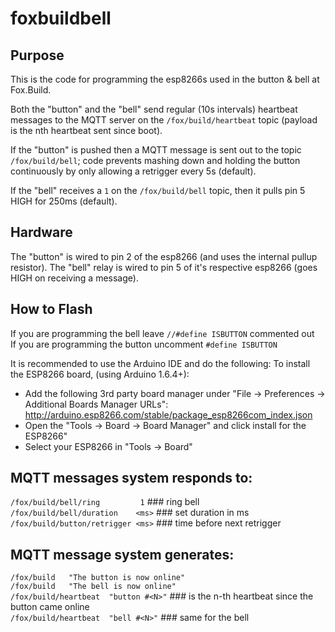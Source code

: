 # foxbuildbell

## Purpose

This is the code for programming the esp8266s used in the button & bell at Fox.Build.

Both the "button" and the "bell" send regular (10s intervals) heartbeat messages to the MQTT server on the `/fox/build/heartbeat` topic (payload is the nth heartbeat sent since boot).

If the "button" is pushed then a MQTT message is sent out to the topic `/fox/build/bell`; code prevents mashing down and holding the button continuously by only allowing a retrigger every 5s (default).

If the "bell" receives a `1` on the `/fox/build/bell` topic, then it pulls pin 5 HIGH for 250ms (default).

## Hardware

The "button" is wired to pin 2 of the esp8266 (and uses the internal pullup resistor).
The "bell" relay is wired to pin 5 of it's respective esp8266 (goes HIGH on receiving a message).

## How to Flash

If you are programming the bell leave `//#define ISBUTTON` commented out\
If you are programming the button uncomment `#define ISBUTTON`

It is recommended to use the Arduino IDE and do the following: 
To install the ESP8266 board, (using Arduino 1.6.4+):
  - Add the following 3rd party board manager under "File -> Preferences -> Additional Boards Manager URLs":
       http://arduino.esp8266.com/stable/package_esp8266com_index.json
  - Open the "Tools -> Board -> Board Manager" and click install for the ESP8266"
  - Select your ESP8266 in "Tools -> Board"

## MQTT messages system responds to:

`/fox/build/bell/ring         1`   ### ring bell\
`/fox/build/bell/duration    <ms>` ### set duration in ms\
`/fox/build/button/retrigger <ms>` ### time before next retrigger

## MQTT message system generates:

`/fox/build   "The button is now online"`\
`/fox/build   "The bell is now online"`\
`/fox/build/heartbeat  "button #<N>"`   ### <N> is the n-th heartbeat since the button came online\
`/fox/build/heartbeat  "bell #<N>"`     ### same for the bell

